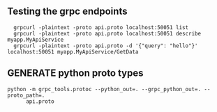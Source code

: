 
## Testing the grpc endpoints
```
  grpcurl -plaintext -proto api.proto localhost:50051 list
  grpcurl -plaintext -proto api.proto localhost:50051 describe myapp.MyApiService
  grpcurl -plaintext -proto api.proto -d '{"query": "hello"}' localhost:50051 myapp.MyApiService/GetData
```

## GENERATE python proto types
```
python -m grpc_tools.protoc --python_out=. --grpc_python_out=. --proto_path=.
      api.proto

```